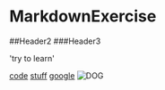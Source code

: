 # MarkdownExercise

##Header2
###Header3

'try to learn'

[code](code)
[stuff](other/stuff)
[google](https://google.com)
![DOG](https://www.rspca.org.au/adopt-pet)
